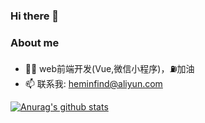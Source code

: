### Hi there 👋

### About me

-  👨‍💻  web前端开发(Vue,微信小程序)，⛽️加油
-  📫 联系我: heminfind@aliyun.com

[![Anurag's github stats](https://github-readme-stats.vercel.app/api?username=hhemin)](https://github.com/hhemin/PlayTime)


<!--
**hhemin/hhemin** is a ✨ _special_ ✨ repository because its `README.md` (this file) appears on your GitHub profile.

Here are some ideas to get you started:

- 🔭 I’m currently working on ...
- 🌱 I’m currently learning ...
- 👯 I’m looking to collaborate on ...
- 🤔 I’m looking for help with ...
- 💬 Ask me about ...
- 📫 How to reach me: heminfind@aliyun.com
- 👨‍💻 
- 😄 Pronouns: ...
- ⚡ Fun fact: ...
-->
